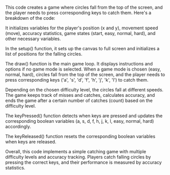 This code creates a game where circles fall from the top of the screen, and the player needs to press corresponding keys to catch them. Here's a breakdown of the code:

It initializes variables for the player's position (x and y), movement speed (move), accuracy statistics, game states (start, easy, normal, hard), and other necessary variables.

In the setup() function, it sets up the canvas to full screen and initializes a list of positions for the falling circles.

The draw() function is the main game loop. It displays instructions and options if no game mode is selected. When a game mode is chosen (easy, normal, hard), 
circles fall from the top of the screen, and the player needs to press corresponding keys ('a', 's', 'd', 'f', 'h', 'j', 'k', 'l') to catch them.

Depending on the chosen difficulty level, the circles fall at different speeds. The game keeps track of misses and catches, calculates accuracy, and ends the game after a certain number of catches (count) based on the difficulty level.

The keyPressed() function detects when keys are pressed and updates the corresponding boolean variables (a, s, d, f, h, j, k, l, easy, normal, hard) accordingly.

The keyReleased() function resets the corresponding boolean variables when keys are released.

Overall, this code implements a simple catching game with multiple difficulty levels and accuracy tracking. Players catch falling circles by pressing the correct keys, and their performance is measured by accuracy statistics.
